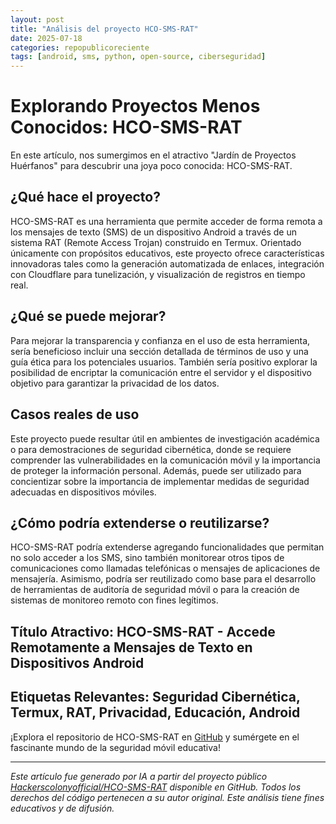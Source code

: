 ```yaml
---
layout: post
title: "Análisis del proyecto HCO-SMS-RAT"
date: 2025-07-18
categories: repopublicoreciente
tags: [android, sms, python, open-source, ciberseguridad]
---
```


# Explorando Proyectos Menos Conocidos: HCO-SMS-RAT

En este artículo, nos sumergimos en el atractivo "Jardín de Proyectos Huérfanos" para descubrir una joya poco conocida: HCO-SMS-RAT.

## ¿Qué hace el proyecto?

HCO-SMS-RAT es una herramienta que permite acceder de forma remota a los mensajes de texto (SMS) de un dispositivo Android a través de un sistema RAT (Remote Access Trojan) construido en Termux. Orientado únicamente con propósitos educativos, este proyecto ofrece características innovadoras tales como la generación automatizada de enlaces, integración con Cloudflare para tunelización, y visualización de registros en tiempo real.

## ¿Qué se puede mejorar?

Para mejorar la transparencia y confianza en el uso de esta herramienta, sería beneficioso incluir una sección detallada de términos de uso y una guía ética para los potenciales usuarios. También sería positivo explorar la posibilidad de encriptar la comunicación entre el servidor y el dispositivo objetivo para garantizar la privacidad de los datos.

## Casos reales de uso

Este proyecto puede resultar útil en ambientes de investigación académica o para demostraciones de seguridad cibernética, donde se requiere comprender las vulnerabilidades en la comunicación móvil y la importancia de proteger la información personal. Además, puede ser utilizado para concientizar sobre la importancia de implementar medidas de seguridad adecuadas en dispositivos móviles.

## ¿Cómo podría extenderse o reutilizarse?

HCO-SMS-RAT podría extenderse agregando funcionalidades que permitan no solo acceder a los SMS, sino también monitorear otros tipos de comunicaciones como llamadas telefónicas o mensajes de aplicaciones de mensajería. Asimismo, podría ser reutilizado como base para el desarrollo de herramientas de auditoría de seguridad móvil o para la creación de sistemas de monitoreo remoto con fines legítimos.

## Título Atractivo: HCO-SMS-RAT - Accede Remotamente a Mensajes de Texto en Dispositivos Android

## Etiquetas Relevantes: Seguridad Cibernética, Termux, RAT, Privacidad, Educación, Android

¡Explora el repositorio de HCO-SMS-RAT en [GitHub](https://github.com/Hackerscolonyofficial/HCO-SMS-RAT) y sumérgete en el fascinante mundo de la seguridad móvil educativa!

---

*Este artículo fue generado por IA a partir del proyecto público [Hackerscolonyofficial/HCO-SMS-RAT](https://github.com/Hackerscolonyofficial/HCO-SMS-RAT) disponible en GitHub. Todos los derechos del código pertenecen a su autor original. Este análisis tiene fines educativos y de difusión.*